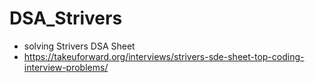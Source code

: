 ﻿# DSA_Strivers
- solving Strivers DSA Sheet
- https://takeuforward.org/interviews/strivers-sde-sheet-top-coding-interview-problems/
